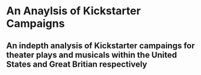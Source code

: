 # An Anaylsis of Kickstarter Campaigns
An indepth analysis of Kickstarter campaings for theater plays and musicals within the United States and Great Britian respectively
---
